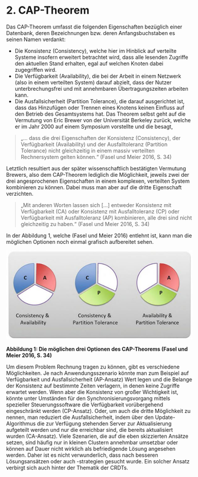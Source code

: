 # 2. CAP-Theorem
Das CAP-Theorem umfasst die folgenden Eigenschaften bezüglich einer Datenbank, deren Bezeichnungen bzw. deren Anfangsbuchstaben es seinen Namen verdankt: 
-	Die Konsistenz (Consistency), welche hier im Hinblick auf verteilte Systeme insofern erweitert betrachtet wird, dass alle lesenden Zugriffe den aktuellen Stand erhalten, egal auf welchen Knoten dabei zugegriffen wird.
-	Die Verfügbarkeit (Availability), die bei der Arbeit in einem Netzwerk (also in einem verteilten System) darauf abzielt, dass der Nutzer unterbrechungsfrei und mit annehmbaren Übertragungszeiten arbeiten kann.
-	Die Ausfallsicherheit (Partition Tolerance), die darauf ausgerichtet ist, dass das Hinzufügen oder Trennen eines Knotens keinen Einfluss auf den Betrieb des Gesamtsystems hat.
Das Theorem selbst geht auf die Vermutung von Eric Brewer von der Universität Berkeley zurück, welche er im Jahr 2000 auf einem Symposium vorstellte und die besagt,

> „... dass die drei Eigenschaften der Konsistenz (Consistency), der Verfügbarkeit (Availability) und der Ausfalltoleranz (Partition Tolerance) nicht gleichzeitig in einem massiv verteilten Rechnersystem gelten können.“ (Fasel und Meier 2016, S. 34)

Letztlich resultiert aus der später wissenschaftlich bestätigten Vermutung Brewers, also dem CAP-Theorem lediglich die Möglichkeit, jeweils zwei der drei angesprochenen Eigenschaften in einem komplexen, verteilten System kombinieren zu können. Dabei muss man aber auf die dritte Eigenschaft verzichten. 
> „Mit anderen Worten lassen sich [...] entweder Konsistenz mit Verfügbarkeit (CA) oder Konsistenz mit Ausfalltoleranz (CP) oder Verfügbarkeit mit Ausfalltoleranz (AP) kombinieren, alle drei sind nicht gleichzeitig zu haben.“ (Fasel und Meier 2016, S. 34)

In der Abbildung 1, welche (Fasel und Meier 2016) entlehnt ist, kann man die möglichen Optionen noch einmal grafisch aufbereitet sehen.

![Die möglichen drei Optionen des CAP-Theorems](https://github.com/achatzSWT/ostfalia_db_2016_hausarbeiten/blob/master/crdt/Bilder/CAP-Theorem.JPG)

**Abbildung 1: Die möglichen drei Optionen des CAP-Theorems (Fasel und Meier 2016, S. 34)**

Um diesem Problem Rechnung tragen zu können, gibt es verschiedene Möglichkeiten. Je nach Anwendungsszenario könnte man zum Beispiel auf Verfügbarkeit und Ausfallsicherheit (AP-Ansatz) Wert legen und die Belange der Konsistenz auf bestimmte Zeiten verlagern, in denen keine Zugriffe erwartet werden. Wenn aber die Konsistenz von großer Wichtigkeit ist, könnte unter Umständen für den Synchronisierungsvorgang mittels spezieller Steuerungssoftware die Verfügbarkeit vorübergehend eingeschränkt werden (CP-Ansatz). Oder, um auch die dritte Möglichkeit zu nennen, man reduziert die Ausfallsicherheit, indem über den Update-Algorithmus die zur Verfügung stehenden Server zur Aktualisierung aufgeteilt werden und nur die erreichbar sind, die bereits aktualisiert wurden (CA-Ansatz).
Viele Szenarien, die auf die eben skizzierten Ansätze setzen, sind häufig nur in kleinen Clustern annehmbar umsetzbar oder können auf Dauer nicht wirklich als befriedigende Lösung angesehen werden. Daher ist es nicht verwunderlich, dass nach besseren Lösungsansätzen oder auch -strategien gesucht wurde. Ein solcher Ansatz verbirgt sich auch hinter der Thematik der CRDTs.

